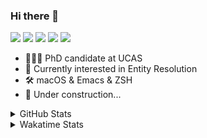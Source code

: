### Hi there 👋

[![](https://img.shields.io/badge/-Email-325180?logo=maildotru&logoColor=white&style=flat-square)](mailto://wang@tianshu.me)
[![](https://img.shields.io/badge/-GitHub-black?logo=GitHub&style=flat-square)](https://github.com/tshu-w)
[![](https://img.shields.io/badge/-Telegram-26a5e4?labelColor=fafafa&logo=telegram&style=flat-square)](https://t.me/tshu_w) 
[![](https://img.shields.io/badge/-Twitter-1da1f2?logo=Twitter&logoColor=white&style=flat-square)](https://twitter.com/tshu_w)
[![](https://komarev.com/ghpvc/?username=tshu-w&color=blueviolet&style=flat-square)]()



- 🧑🏻‍🎓 PhD candidate at UCAS
- 🔭 Currently interested in Entity Resolution
- 🛠 macOS & Emacs & ZSH
- 🚧 Under construction...

<details>

<summary>GitHub Stats</summary>

![Tianshu's GitHub stats](https://github-readme-stats.vercel.app/api?username=tshu-w&show_icons=true&theme=buefy&count_private=true)
  
</details>


<details>
  <summary>Wakatime Stats</summary>

  Currently, files accessed by tramp cannot be tracked by wakatime, see https://github.com/wakatime/wakatime-mode/issues/27
  <br>
  
<!--START_SECTION:waka-->
**I'm an Early 🐤** 

```text
🌞 Morning    84 commits     █████░░░░░░░░░░░░░░░░░░░░   20.24% 
🌆 Daytime    165 commits    ██████████░░░░░░░░░░░░░░░   39.76% 
🌃 Evening    155 commits    █████████░░░░░░░░░░░░░░░░   37.35% 
🌙 Night      11 commits     ░░░░░░░░░░░░░░░░░░░░░░░░░   2.65%

```
📅 **I'm Most Productive on Monday** 

```text
Monday       101 commits    ██████░░░░░░░░░░░░░░░░░░░   24.34% 
Tuesday      48 commits     ███░░░░░░░░░░░░░░░░░░░░░░   11.57% 
Wednesday    50 commits     ███░░░░░░░░░░░░░░░░░░░░░░   12.05% 
Thursday     47 commits     ██░░░░░░░░░░░░░░░░░░░░░░░   11.33% 
Friday       35 commits     ██░░░░░░░░░░░░░░░░░░░░░░░   8.43% 
Saturday     101 commits    ██████░░░░░░░░░░░░░░░░░░░   24.34% 
Sunday       33 commits     ██░░░░░░░░░░░░░░░░░░░░░░░   7.95%

```


📊 **This Week I Spent My Time On** 

```text
💬 Programming Languages: 
sh                       16 hrs 26 mins      ████████████████░░░░░░░░░   64.02% 
Org                      4 hrs 17 mins       ████░░░░░░░░░░░░░░░░░░░░░   16.69% 
Emacs Lisp               4 hrs 13 mins       ████░░░░░░░░░░░░░░░░░░░░░   16.43% 
Python                   17 mins             ░░░░░░░░░░░░░░░░░░░░░░░░░   1.1% 
Bash                     16 mins             ░░░░░░░░░░░░░░░░░░░░░░░░░   1.08%

🔥 Editors: 
Zsh                      16 hrs 26 mins      ████████████████░░░░░░░░░   64.02% 
Emacs                    9 hrs 14 mins       █████████░░░░░░░░░░░░░░░░   35.98%

🐱‍💻 Projects: 
entity_resolution        9 hrs 58 mins       █████████░░░░░░░░░░░░░░░░   38.83% 
Terminal                 5 hrs 11 mins       █████░░░░░░░░░░░░░░░░░░░░   20.22% 
emacs                    4 hrs 36 mins       ████░░░░░░░░░░░░░░░░░░░░░   17.98% 
Unknown Project          4 hrs 25 mins       ████░░░░░░░░░░░░░░░░░░░░░   17.24% 
dotfiles                 36 mins             ░░░░░░░░░░░░░░░░░░░░░░░░░   2.35%

💻 Operating System: 
Mac                      13 hrs 58 mins      █████████████░░░░░░░░░░░░   54.41% 
Linux                    11 hrs 42 mins      ███████████░░░░░░░░░░░░░░   45.59%

```

**I Mostly Code in Python** 

```text
Python                   5 repos             ███████░░░░░░░░░░░░░░░░░░   27.78% 
JavaScript               3 repos             ████░░░░░░░░░░░░░░░░░░░░░   16.67% 
HTML                     2 repos             ██░░░░░░░░░░░░░░░░░░░░░░░   11.11% 
Emacs Lisp               2 repos             ██░░░░░░░░░░░░░░░░░░░░░░░   11.11% 
TeX                      2 repos             ██░░░░░░░░░░░░░░░░░░░░░░░   11.11%

```



 Last Updated on 22/06/2021
<!--END_SECTION:waka-->
</details>
